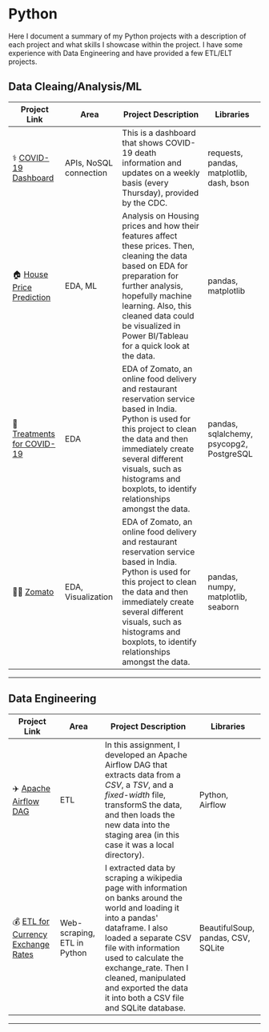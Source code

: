 # Python
Here I document a summary of my Python projects with a description of each project and what skills I showcase within the project. I have some experience with Data Engineering and have provided a few ETL/ELT projects.

## Data Cleaing/Analysis/ML
| Project Link | Area | Project Description | Libraries |    
|---|---|---|---|
| ⚕️ [COVID-19 Dashboard](https://github.com/bdavidson16/Python/blob/main/CDC%3A%20COVID-19%20Dashboard/readme.md) | APIs, NoSQL connection | This is a dashboard that shows COVID-19 death information and updates on a weekly basis (every Thursday), provided by the CDC. | requests, pandas, matplotlib, dash, bson |  
| 🏠 [House Price Prediction](https://github.com/bdavidson16/Python/tree/main/House%20Price%20Prediction) | EDA, ML | Analysis on Housing prices and how their features affect these prices. Then, cleaning the data based on EDA for preparation for further analysis, hopefully machine learning. Also, this cleaned data could be visualized in Power BI/Tableau for a quick look at the data. |  pandas, matplotlib |  
| 🤕 [Treatments for COVID-19](https://github.com/bdavidson16/Python/tree/main/COVID19%20Treatments) | EDA | EDA of Zomato, an online food delivery and restaurant reservation service based in India. Python is used for this project to clean the data and then immediately create several different visuals, such as histograms and boxplots, to identify relationships amongst the data. | pandas, sqlalchemy, psycopg2, PostgreSQL |
| 🍟🍔 [Zomato](https://github.com/bdavidson16/Python/blob/main/Zomato.ipynb) | EDA, Visualization | EDA of Zomato, an online food delivery and restaurant reservation service based in India. Python is used for this project to clean the data and then immediately create several different visuals, such as histograms and boxplots, to identify relationships amongst the data. | pandas, numpy, matplotlib, seaborn |
***

## Data Engineering
| Project Link | Area | Project Description | Libraries |    
|---|---|---|---|
| ✈️ [Apache Airflow DAG](https://github.com/bdavidson16/Python/blob/main/ETL%20Projects/ETL_toll_data.py) |  ETL |In this assignment, I developed an Apache Airflow DAG that extracts data from a *CSV*, a *TSV*, and a *fixed-width* file, transformS the data, and then loads the new data into the staging area (in this case it was a local directory). | Python, Airflow | 
| 💰 [ETL for Currency Exchange Rates](https://github.com/bdavidson16/Python/blob/main/ETL%20Projects/Final_Project_for_Py_Google_Analytics_Cert.ipynb) | Web-scraping, ETL in Python | I extracted data by scraping a wikipedia page with information on banks around the world and loading it into a pandas' dataframe. I also loaded a separate CSV file with information used to calculate the exchange_rate. Then I cleaned, manipulated and exported the data it into both a CSV file and SQLite database. |  BeautifulSoup, pandas, CSV, SQLite |
***
